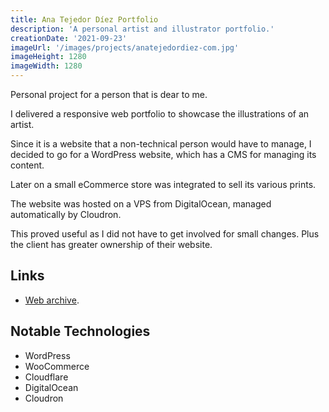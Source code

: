 ```yaml
---
title: Ana Tejedor Díez Portfolio
description: 'A personal artist and illustrator portfolio.'
creationDate: '2021-09-23'
imageUrl: '/images/projects/anatejedordiez-com.jpg'
imageHeight: 1280
imageWidth: 1280
---
```


Personal project for a person that is dear to me.

I delivered a responsive web portfolio to showcase the illustrations of an artist.

Since it is a website that a non-technical person would have to manage, I decided to go for a WordPress website, which has a CMS for managing its content.

Later on a small eCommerce store was integrated to sell its various prints.

The website was hosted on a VPS from DigitalOcean, managed automatically by Cloudron.

This proved useful as I did not have to get involved for small changes.
Plus the client has greater ownership of their website.

## Links

- [Web archive](https://web.archive.org/web/20220109162253/https://anatejedordiez.com/).

## Notable Technologies

- WordPress
- WooCommerce
- Cloudflare
- DigitalOcean
- Cloudron
